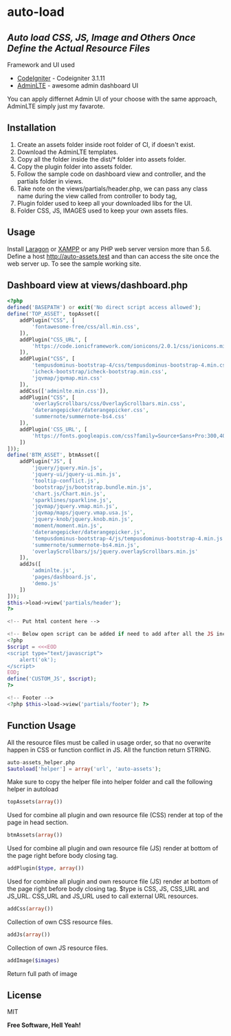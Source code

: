 # auto-load
## _Auto load CSS, JS, Image and Others Once Define the Actual Resource Files_

Framework and UI used

- [CodeIgniter] - Codeigniter 3.1.11
- [AdminLTE] - awesome admin dashboard UI

You can apply differnet Admin  UI of your choose with the same approach, AdminLTE simply just my favarote.

## Installation
1. Create an assets folder inside root folder of CI, if doesn't exist.
2. Download the AdminLTE templates.
3. Copy all the folder inside the dist/* folder into assets folder.
4. Copy the plugin folder into assets folder.
5. Follow the sample code on dashboard view and controller, and the partials folder in views.
6. Take note on the views/partials/header.php, we can pass any class name during the view called from controller to body tag,
7. Plugin folder used to keep all your downloaded libs for the UI.
8. Folder CSS, JS, IMAGES used to keep your own assets files.

## Usage
Install [Laragon] or [XAMPP] or any PHP web server version more than 5.6. Define a host http://auto-assets.test and than can access the site once the web server up. To see the sample working site.

## Dashboard view at views/dashboard.php
```PHP
<?php
defined('BASEPATH') or exit('No direct script access allowed');
define('TOP_ASSET', topAsset([
	addPlugin("CSS", [
		'fontawesome-free/css/all.min.css',
	]),
	addPlugin("CSS_URL", [
		'https://code.ionicframework.com/ionicons/2.0.1/css/ionicons.min.css'
	]),
	addPlugin("CSS", [
		'tempusdominus-bootstrap-4/css/tempusdominus-bootstrap-4.min.css',
		'icheck-bootstrap/icheck-bootstrap.min.css',
		'jqvmap/jqvmap.min.css'
	]),
	addCss(['adminlte.min.css']),
	addPlugin("CSS", [
		'overlayScrollbars/css/OverlayScrollbars.min.css',
		'daterangepicker/daterangepicker.css',
		'summernote/summernote-bs4.css'
	]),
	addPlugin('CSS_URL', [
		'https://fonts.googleapis.com/css?family=Source+Sans+Pro:300,400,400i,700'
	])
]));
define('BTM_ASSET', btmAsset([
	addPlugin("JS", [
		'jquery/jquery.min.js',
		'jquery-ui/jquery-ui.min.js',
		'tooltip-conflict.js',
		'bootstrap/js/bootstrap.bundle.min.js',
		'chart.js/Chart.min.js',
		'sparklines/sparkline.js',
		'jqvmap/jquery.vmap.min.js',
		'jqvmap/maps/jquery.vmap.usa.js',
		'jquery-knob/jquery.knob.min.js',
		'moment/moment.min.js',
		'daterangepicker/daterangepicker.js',
		'tempusdominus-bootstrap-4/js/tempusdominus-bootstrap-4.min.js',
		'summernote/summernote-bs4.min.js',
		'overlayScrollbars/js/jquery.overlayScrollbars.min.js'
	]),
	addJs([
		'adminlte.js',
		'pages/dashboard.js',
		'demo.js'
	])
]));
$this->load->view('partials/header');
?>

<!-- Put html content here -->

<!-- Below open script can be added if need to add after all the JS includes. -->
<?php
$script = <<<EOD
<script type="text/javascript">
	alert('ok');
</script>
EOD;
define('CUSTOM_JS', $script);
?>

<!-- Footer -->
<?php $this->load->view('partials/footer'); ?>
```

## Function Usage
All the resource files must be called in usage order, so that no overwrite happen in CSS or function conflict in JS. All the function return STRING.

```php
auto-assets_helper.php
$autoload['helper'] = array('url', 'auto-assets');
```
Make sure to copy the helper file into helper folder and call the following helper in autoload

```php
topAssets(array())
```
Used for combine all plugin and own resource file (CSS) render at top of the page in head section.
```php
btmAssets(array())
```
Used for combine all plugin and own resource file (JS) render at bottom of the page right before body closing tag.
```php
addPlugin($type, array())
```
Used for combine all plugin and own resource file (JS) render at bottom of the page right before body closing tag. $type is CSS, JS, CSS_URL and JS_URL. CSS_URL and JS_URL used to call external URL resources.
```php
addCss(array())
```
Collection of own CSS resource files.
```php
addJs(array())
```
Collection of own JS resource files.
```php
addImage($images)
```
Return full path of image

## License
MIT

**Free Software, Hell Yeah!**

   [CodeIgniter]: <https://codeigniter.com/>
   [AdminLTE]: <https://adminlte.io/>
   [Laragon]: <https://laragon.org/>
   [XAMPP]: <https://www.apachefriends.org/>